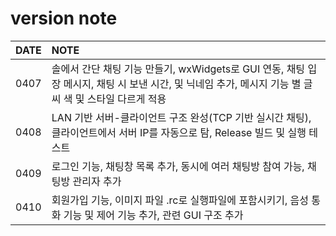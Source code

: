 # version note
|DATE|NOTE|
|:--|:--|
|0407|솔에서 간단 채팅 기능 만들기, wxWidgets로 GUI 연동, 채팅 입장 메시지, 채팅 시 보낸 시간, 및 닉네임 추가, 메시지 기능 별 글씨 색 및 스타일 다르게 적용|
|0408|LAN 기반 서버-클라이언트 구조 완성(TCP 기반 실시간 채팅), 클라이언트에서 서버 IP를 자동으로 탐, Release 빌드 및 실행 테스트|
|0409|로그인 기능, 채팅창 목록 추가, 동시에 여러 채팅방 참여 가능, 채팅방 관리자 추가|
|0410|회원가입 기능, 이미지 파일 .rc로 실행파일에 포함시키기, 음성 통화 기능 및 제어 기능 추가, 관련 GUI 구조 추가|